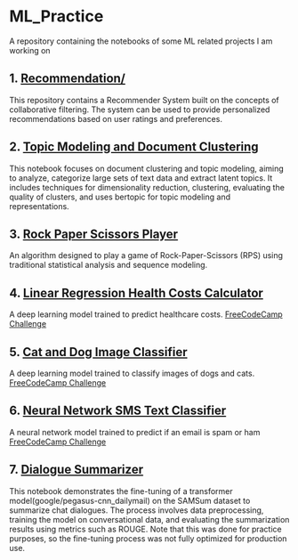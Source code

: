 # ML_Practice

A repository containing the notebooks of some ML related projects I am working on

## 1. [Recommendation/](/Recommendation/)

This repository contains a Recommender System built on the concepts of collaborative filtering. The system can be used to provide personalized recommendations based on user ratings and preferences.

## 2. [Topic Modeling and Document Clustering](/nlp/topic_modeling_and_document_clustering.ipynb)

This notebook focuses on document clustering and topic modeling, aiming to analyze, categorize large sets of text data and extract latent topics. It includes techniques for dimensionality reduction, clustering, evaluating the quality of clusters, and uses bertopic for topic modeling and representations.

## 3. [Rock Paper Scissors Player](https://github.com/The-Professor99/rock-paper-scissors-project)

An algorithm designed to play a game of Rock-Paper-Scissors (RPS) using traditional statistical analysis and sequence modeling.

## 4. [Linear Regression Health Costs Calculator](https://colab.research.google.com/drive/1Gm8rj6VTBbcSKPZzB2LFGHo3VnfeK0Uj?usp=sharing)

A deep learning model trained to predict healthcare costs.
[FreeCodeCamp Challenge](https://www.freecodecamp.org/learn/machine-learning-with-python/machine-learning-with-python-projects/linear-regression-health-costs-calculator)

## 5. [Cat and Dog Image Classifier](https://colab.research.google.com/drive/1JBmMUJukeqTt5X4zLyEod9g75LYaZ-wm?usp=sharing)

A deep learning model trained to classify images of dogs and cats.
[FreeCodeCamp Challenge](https://www.freecodecamp.org/learn/machine-learning-with-python/machine-learning-with-python-projects/cat-and-dog-image-classifier)

## 6. [Neural Network SMS Text Classifier](https://colab.research.google.com/drive/10AOuGvD-M8-ROxuKrLXQAnVPXNyY-Bs9?usp=sharing)

A neural network model trained to predict if an email is spam or ham
[FreeCodeCamp Challenge](https://www.freecodecamp.org/learn/machine-learning-with-python/machine-learning-with-python-projects/neural-network-sms-text-classifier)

## 7. [Dialogue Summarizer](/nlp/transformers/Dialogue_Summarization.ipynb)

This notebook demonstrates the fine-tuning of a transformer model(google/pegasus-cnn_dailymail) on the SAMSum dataset to summarize chat dialogues. The process involves data preprocessing, training the model on conversational data, and evaluating the summarization results using metrics such as ROUGE. Note that this was done for practice purposes, so the fine-tuning process was not fully optimized for production use.
